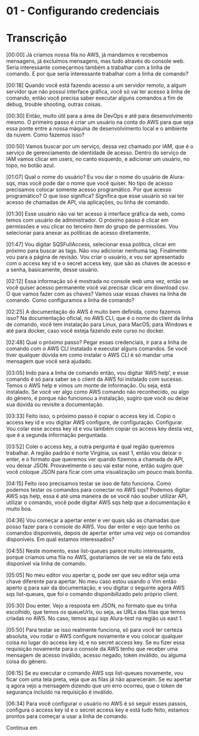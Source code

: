 # 01 - Configurando credenciais

# Transcrição

[00:00] Já criamos nossa fila no AWS, já mandamos e recebemos mensagens, já excluímos mensagens, mas tudo através do console web. Seria interessante começarmos também a trabalhar com a linha de comando. E por que seria interessante trabalhar com a linha de comando?

[00:18] Quando você está fazendo acesso a um servidor remoto, a algum servidor que não possui interface gráfica, você só vai ter acesso à linha de comando, então você precisa saber executar alguns comandos a fim de debug, trouble shooting, outras coisas.

[00:30] Então, muito útil para a área de DevOps e até para desenvolvimento mesmo. O primeiro passo é criar um usuário na conta do AWS para que seja essa ponte entre a nossa máquina de desenvolvimento local e o ambiente da nuvem. Como fazemos isso?

[00:50] Vamos buscar por um serviço, dessa vez chamado por IAM, que é o serviço de gerenciamento de identidade de acesso. Dentro do serviço de IAM vamos clicar em users, no canto esquerdo, e adicionar um usuário, no topo, no botão azul.

[01:07] Qual o nome do usuário? Eu vou dar o nome do usuário de Alura-sqs, mas você pode dar o nome que você quiser. No tipo de acesso precisamos colocar somente acesso programático. Por que acesso programático? O que isso significa? Significa que esse usuário só vai ter acesso de chamadas de API, via aplicações, ou linha de comando.

[01:30] Esse usuário não vai ter acesso à interface gráfica da web, como temos com usuário de administrador. O próximo passo é clicar em permissões e vou clicar no terceiro item do grupo de permissões. Vou selecionar para anexar as políticas de acesso diretamente.

[01:47] Vou digitar SQSFullAccess, selecionar essa política, clicar em próximo para buscar as tags. Não vou adicionar nenhuma tag. Finalmente vou para a página de revisão. Vou criar o usuário, e vou ser apresentado com o access key id e o secret access key, que são as chaves de acesso e a senha, basicamente, desse usuário.

[02:12] Essa informação só é mostrada no console web uma vez, então se você quiser acesso permanente você vai precisar clicar em download csv. O que vamos fazer com as chaves? Vamos usar essas chaves na linha de comando. Como configuramos a linha de comando?

[02:25] A documentação do AWS é muito bem definida, como fazemos isso? Na documentação oficial, no AWS CLI, que é o nome do client da linha de comando, você tem instalação para Linux, para MacOS, para Windows e até para docker, caso você esteja fazendo este curso no docker.

[02:48] Qual o próximo passo? Pegar essas credenciais, ir para a linha de comando com o AWS CLI instalado e executar alguns comandos. Se você tiver qualquer dúvida em como instalar o AWS CLI é só mandar uma mensagem que você será ajudado.

[03:05] Indo para a linha de comando então, vou digitar ‘AWS help’, e esse comando é só para saber se o client da AWS foi instalado com sucesso. Temos o AWS help e vimos um monte de informação. Ou seja, está instalado. Se você ver algo como AWS comando não reconhecido, ou algo do gênero, é porque não funcionou a instalação, sugiro que você ou deixe sua dúvida ou revisite a documentação.

[03:33] Feito isso, o próximo passo é copiar o access key id. Copio o access key id e vou digitar AWS configure, de configuração. Configurar. Vou colar esse access key id e vou também copiar os access key desta vez, que é a segunda informação perguntada.

[03:52] Colei o access key, a outra pergunta é qual região queremos trabalhar. A região padrão é norte Virgínia, us east 1, então vou deixar o enter, e o formato que queremos ver quando fizemos a chamada de API, vou deixar JSON. Provavelmente o seu vai estar none, então sugiro que você coloque JSON para ficar com uma visualização um pouco mais bonita.

[04:15] Feito isso precisamos testar se isso de fato funciona. Como podemos testar os comandos para conectar no AWS sqs? Podemos digitar AWS sqs help, essa é até uma maneira de se você não souber utilizar API, utilizar o comando, você pode digitar AWS sqs help que a documentação é muito boa.

[04:36] Vou começar a apertar enter e ver quais são as chamadas que posso fazer para o console do AWS. Vou dar enter e vejo que tenho os comandos disponíveis, depois de apertar enter uma vez vejo os comandos disponíveis. Em qual estamos interessados?

[04:55] Neste momento, esse list-queues parece muito interessante, porque criamos uma fila no AWS, gostaríamos de ver se ela de fato está disponível via linha de comando.

[05:05] No meu editor vou apertar q, pode ser que seu editor seja uma chave diferente para apertar. No meu caso estou usando o Vim então aperto q para sair da documentação, e vou digitar o seguinte agora AWS sqs list-queues, que foi o comando disponibilizado pelo próprio client.

[05:30] Dou enter. Vejo a resposta em JSON, no formato que eu tinha escolhido, que temos os queueUrls, ou seja, as URLs das filas que temos criadas no AWS. No caso, temos aqui sqs Alura-test na região us east 1.

[05:50] Para testar se isso realmente funciona, só para você ter certeza absoluta, vou rodar o AWS configure novamente e vou colocar qualquer coisa no lugar do access key id, e no secret access key. Se eu fizer essa requisição novamente para o console da AWS tenho que receber uma mensagem de acesso inválido, acesso negado, token inválido, ou alguma coisa do gênero.

[06:15] Se eu executar o comando AWS sqs list-queues novamente, vou ficar com uma tela preta, veja que as filas já não apareceram. Se eu apertar q agora vejo a mensagem dizendo que um erro ocorreu, que o token de segurança incluído na requisição é inválido.

[06:34] Para você configurar o usuário no AWS é só seguir esses passos, configura o access key id e o secret access key e está tudo feito, estamos prontos para começar a usar a linha de comando.



Continua em
